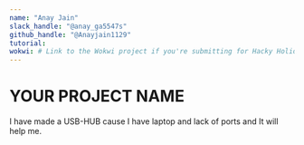 ```yaml
---
name: "Anay Jain"
slack_handle: "@anay_ga5547s"
github_handle: "@Anayjain1129"
tutorial: 
wokwi: # Link to the Wokwi project if you're submitting for Hacky Holidays
---
```


# YOUR PROJECT NAME

<!-- Describe your board in 2-3 sentences. What are you making? What will it do? -->
I have made a USB-HUB cause I have laptop and lack of ports and It will help me.
<!-- How much is it going to cost? -->

<!-- Tell us a little bit about your design process. What were some challenges? What helped? ***Totally optional*** -->
